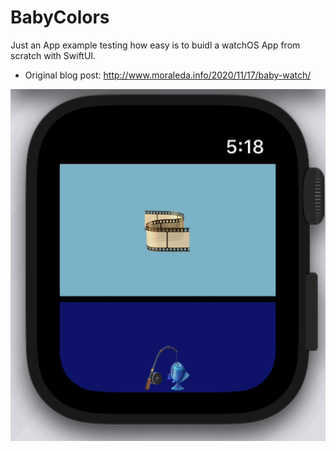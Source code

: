 # BabyColors

Just an App example testing how easy is to buidl a watchOS App from scratch with SwiftUI.

* Original blog post: http://www.moraleda.info/2020/11/17/baby-watch/

![Baby Colors in action](babycolors.gif)
